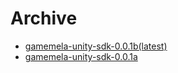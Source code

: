 # Archive

* [gamemela-unity-sdk-0.0.1b(latest)](https://github.com/gamemela/GamemelaSDK/raw/master/unity/gamemela-unity-sdk-0.0.1b.unitypackage)
* [gamemela-unity-sdk-0.0.1a](https://github.com/gamemela/GamemelaSDK/raw/master/unity/gamemela-unity-sdk-0.0.1a.unitypackage)
